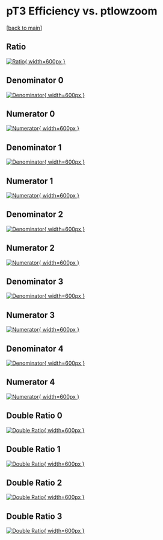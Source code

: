 # pT3 Efficiency vs. ptlowzoom

[[back to main](./)]



## Ratio

[![Ratio](../mtv/var/pT3_vtr_0_1_eff_ptlowzoom.png){ width=600px }](../mtv/var/pT3_vtr_0_1_eff_ptlowzoom.pdf)

## Denominator 0

[![Denominator](../mtv/den/pT3_vtr_0_1_eff_ptlowzoom_den0.png){ width=600px }](../mtv/den/pT3_vtr_0_1_eff_ptlowzoom_den0.pdf)

## Numerator 0

[![Numerator](../mtv/num/pT3_vtr_0_1_eff_ptlowzoom_num0.png){ width=600px }](../mtv/num/pT3_vtr_0_1_eff_ptlowzoom_num0.pdf)

## Denominator 1

[![Denominator](../mtv/den/pT3_vtr_0_1_eff_ptlowzoom_den1.png){ width=600px }](../mtv/den/pT3_vtr_0_1_eff_ptlowzoom_den1.pdf)

## Numerator 1

[![Numerator](../mtv/num/pT3_vtr_0_1_eff_ptlowzoom_num1.png){ width=600px }](../mtv/num/pT3_vtr_0_1_eff_ptlowzoom_num1.pdf)

## Denominator 2

[![Denominator](../mtv/den/pT3_vtr_0_1_eff_ptlowzoom_den2.png){ width=600px }](../mtv/den/pT3_vtr_0_1_eff_ptlowzoom_den2.pdf)

## Numerator 2

[![Numerator](../mtv/num/pT3_vtr_0_1_eff_ptlowzoom_num2.png){ width=600px }](../mtv/num/pT3_vtr_0_1_eff_ptlowzoom_num2.pdf)

## Denominator 3

[![Denominator](../mtv/den/pT3_vtr_0_1_eff_ptlowzoom_den3.png){ width=600px }](../mtv/den/pT3_vtr_0_1_eff_ptlowzoom_den3.pdf)

## Numerator 3

[![Numerator](../mtv/num/pT3_vtr_0_1_eff_ptlowzoom_num3.png){ width=600px }](../mtv/num/pT3_vtr_0_1_eff_ptlowzoom_num3.pdf)

## Denominator 4

[![Denominator](../mtv/den/pT3_vtr_0_1_eff_ptlowzoom_den4.png){ width=600px }](../mtv/den/pT3_vtr_0_1_eff_ptlowzoom_den4.pdf)

## Numerator 4

[![Numerator](../mtv/num/pT3_vtr_0_1_eff_ptlowzoom_num4.png){ width=600px }](../mtv/num/pT3_vtr_0_1_eff_ptlowzoom_num4.pdf)

## Double Ratio 0

[![Double Ratio](../mtv/ratio/pT3_vtr_0_1_eff_ptlowzoom_ratio0.png){ width=600px }](../mtv/ratio/pT3_vtr_0_1_eff_ptlowzoom_ratio0.pdf)

## Double Ratio 1

[![Double Ratio](../mtv/ratio/pT3_vtr_0_1_eff_ptlowzoom_ratio1.png){ width=600px }](../mtv/ratio/pT3_vtr_0_1_eff_ptlowzoom_ratio1.pdf)

## Double Ratio 2

[![Double Ratio](../mtv/ratio/pT3_vtr_0_1_eff_ptlowzoom_ratio2.png){ width=600px }](../mtv/ratio/pT3_vtr_0_1_eff_ptlowzoom_ratio2.pdf)

## Double Ratio 3

[![Double Ratio](../mtv/ratio/pT3_vtr_0_1_eff_ptlowzoom_ratio3.png){ width=600px }](../mtv/ratio/pT3_vtr_0_1_eff_ptlowzoom_ratio3.pdf)

